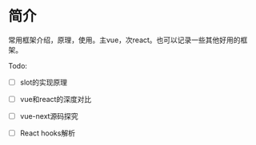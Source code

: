 # 简介

常用框架介绍，原理，使用。主vue，次react。也可以记录一些其他好用的框架。

Todo:

- [ ] slot的实现原理
- [ ] vue和react的深度对比
- [ ] vue-next源码探究
- [ ] React hooks解析


